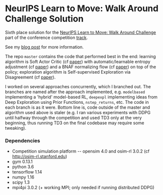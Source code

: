 # NeurIPS Learn to Move: Walk Around Challenge Solution

Sixth place solution for the [NeurIPS Learn to Move: Walk Around Challenge](https://www.aicrowd.com/challenges/neurips-2019-learning-to-move-walk-around) part of the conference competition [track](https://neurips.cc/Conferences/2019/CallForCompetitions).

See my [blog post]() for more information.

The repo `master` contains the code that performed best in the end: learning algorithm is Soft Actor Critic (cf [paper](https://arxiv.org/abs/1801.01290)) with automatic/learnable entropy adjustment (cf [paper](https://arxiv.org/abs/1812.11103)) and a BNAF normalizing flow (cf [paper](https://arxiv.org/abs/1904.04676)) on top of the policy; exploration algorithm is Self-supervised Exploration via Disagreement (cf [paper](https://arxiv.org/abs/1906.04161)).

I worked on several approaches concurrently, which I branched out. The branches are named after the approach implemented, e.g. `modelbased` implementing a 'hybrid' model-based RL, `deepexpl` implementing ideas from Deep Exploration using Prior Functions, `nstep_returns`, etc. The code in each branch is as it were. Bottom line is, code outside of the master and algorithm used above is staler (e.g. I ran various experiments with DDPG until halfway through the competition and used TD3 only at the very beginning, thus running TD3 on the final codebase may require some tweaking).

### Dependencies
* Competition simulation platform -- opensim 4.0 and osim-rl 3.0.2 (cf http://osim-rl.stanford.edu)
* gym 0.13.1
* python 3.6
* tensorflow 1.14
* numpy 1.16
* scipy 1.3
* mpi4pi 3.0.2 (+ working MPI; only needed if running distributed DDPG)
